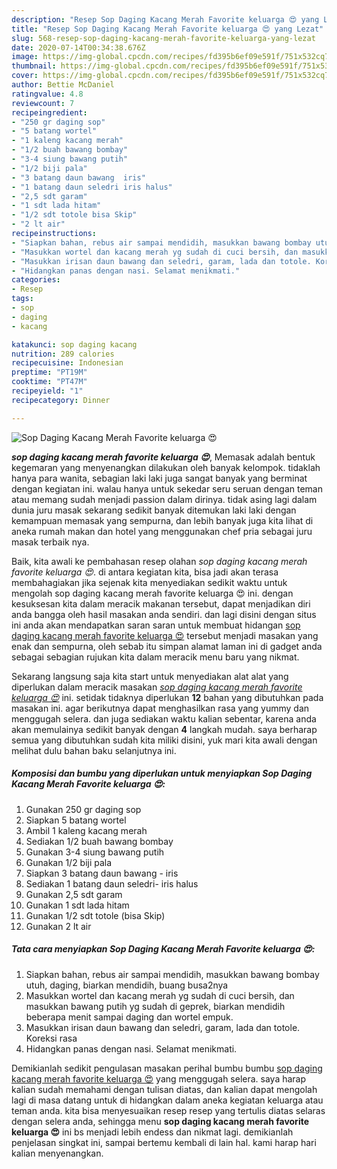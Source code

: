```yaml
---
description: "Resep Sop Daging Kacang Merah Favorite keluarga 😍 yang Lezat"
title: "Resep Sop Daging Kacang Merah Favorite keluarga 😍 yang Lezat"
slug: 568-resep-sop-daging-kacang-merah-favorite-keluarga-yang-lezat
date: 2020-07-14T00:34:38.676Z
image: https://img-global.cpcdn.com/recipes/fd395b6ef09e591f/751x532cq70/sop-daging-kacang-merah-favorite-keluarga-😍-foto-resep-utama.jpg
thumbnail: https://img-global.cpcdn.com/recipes/fd395b6ef09e591f/751x532cq70/sop-daging-kacang-merah-favorite-keluarga-😍-foto-resep-utama.jpg
cover: https://img-global.cpcdn.com/recipes/fd395b6ef09e591f/751x532cq70/sop-daging-kacang-merah-favorite-keluarga-😍-foto-resep-utama.jpg
author: Bettie McDaniel
ratingvalue: 4.8
reviewcount: 7
recipeingredient:
- "250 gr daging sop"
- "5 batang wortel"
- "1 kaleng kacang merah"
- "1/2 buah bawang bombay"
- "3-4 siung bawang putih"
- "1/2 biji pala"
- "3 batang daun bawang  iris"
- "1 batang daun seledri iris halus"
- "2,5 sdt garam"
- "1 sdt lada hitam"
- "1/2 sdt totole bisa Skip"
- "2 lt air"
recipeinstructions:
- "Siapkan bahan, rebus air sampai mendidih, masukkan bawang bombay utuh, daging, biarkan mendidih, buang busa2nya"
- "Masukkan wortel dan kacang merah yg sudah di cuci bersih, dan masukkan bawang putih yg sudah di geprek, biarkan mendidih beberapa menit sampai daging dan wortel empuk."
- "Masukkan irisan daun bawang dan seledri, garam, lada dan totole. Koreksi rasa"
- "Hidangkan panas dengan nasi. Selamat menikmati."
categories:
- Resep
tags:
- sop
- daging
- kacang

katakunci: sop daging kacang 
nutrition: 289 calories
recipecuisine: Indonesian
preptime: "PT19M"
cooktime: "PT47M"
recipeyield: "1"
recipecategory: Dinner

---
```



![Sop Daging Kacang Merah Favorite keluarga 😍](https://img-global.cpcdn.com/recipes/fd395b6ef09e591f/751x532cq70/sop-daging-kacang-merah-favorite-keluarga-😍-foto-resep-utama.jpg)

<b><i>sop daging kacang merah favorite keluarga 😍</i></b>, Memasak adalah bentuk kegemaran yang menyenangkan dilakukan oleh banyak kelompok. tidaklah hanya para wanita, sebagian laki laki juga sangat banyak yang berminat dengan kegiatan ini. walau hanya untuk sekedar seru seruan dengan teman atau memang sudah menjadi passion dalam dirinya. tidak asing lagi dalam dunia juru masak sekarang sedikit banyak ditemukan laki laki dengan kemampuan memasak yang sempurna, dan lebih banyak juga kita lihat di aneka rumah makan dan hotel yang menggunakan chef pria sebagai juru masak terbaik nya.

Baik, kita awali ke pembahasan resep olahan <i>sop daging kacang merah favorite keluarga 😍</i>. di antara kegiatan kita, bisa jadi akan terasa membahagiakan jika sejenak kita menyediakan sedikit waktu untuk mengolah sop daging kacang merah favorite keluarga 😍 ini. dengan kesuksesan kita dalam meracik makanan tersebut, dapat menjadikan diri anda bangga oleh hasil masakan anda sendiri. dan lagi disini dengan situs ini anda akan mendapatkan saran saran untuk membuat hidangan <u>sop daging kacang merah favorite keluarga 😍</u> tersebut menjadi masakan yang enak dan sempurna, oleh sebab itu simpan alamat laman ini di gadget anda sebagai sebagian rujukan kita dalam meracik menu baru yang nikmat.




Sekarang langsung saja kita start untuk menyediakan alat alat yang diperlukan dalam meracik masakan <u><i>sop daging kacang merah favorite keluarga 😍</i></u> ini. setidak tidaknya diperlukan <b>12</b> bahan yang dibutuhkan pada masakan ini. agar berikutnya dapat menghasilkan rasa yang yummy dan menggugah selera. dan juga sediakan waktu kalian sebentar, karena anda akan memulainya sedikit banyak dengan <b>4</b> langkah mudah. saya berharap semua yang dibutuhkan sudah kita miliki disini, yuk mari kita awali dengan melihat dulu bahan baku selanjutnya ini.

<!--inarticleads1-->

##### Komposisi dan bumbu yang diperlukan untuk menyiapkan Sop Daging Kacang Merah Favorite keluarga 😍:

1. Gunakan 250 gr daging sop
1. Siapkan 5 batang wortel
1. Ambil 1 kaleng kacang merah
1. Sediakan 1/2 buah bawang bombay
1. Gunakan 3-4 siung bawang putih
1. Gunakan 1/2 biji pala
1. Siapkan 3 batang daun bawang - iris
1. Sediakan 1 batang daun seledri- iris halus
1. Gunakan 2,5 sdt garam
1. Gunakan 1 sdt lada hitam
1. Gunakan 1/2 sdt totole (bisa Skip)
1. Gunakan 2 lt air




<!--inarticleads2-->

##### Tata cara menyiapkan Sop Daging Kacang Merah Favorite keluarga 😍:

1. Siapkan bahan, rebus air sampai mendidih, masukkan bawang bombay utuh, daging, biarkan mendidih, buang busa2nya
1. Masukkan wortel dan kacang merah yg sudah di cuci bersih, dan masukkan bawang putih yg sudah di geprek, biarkan mendidih beberapa menit sampai daging dan wortel empuk.
1. Masukkan irisan daun bawang dan seledri, garam, lada dan totole. Koreksi rasa
1. Hidangkan panas dengan nasi. Selamat menikmati.




Demikianlah sedikit pengulasan masakan perihal bumbu bumbu <u>sop daging kacang merah favorite keluarga 😍</u> yang menggugah selera. saya harap kalian sudah memahami dengan tulisan diatas, dan kalian dapat mengolah lagi di masa datang untuk di hidangkan dalam aneka kegiatan keluarga atau teman anda. kita bisa menyesuaikan resep resep yang tertulis diatas selaras dengan selera anda, sehingga menu <b>sop daging kacang merah favorite keluarga 😍</b> ini bs menjadi lebih endess dan nikmat lagi. demikianlah penjelasan singkat ini, sampai bertemu kembali di lain hal. kami harap hari kalian menyenangkan.
